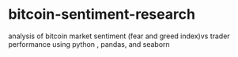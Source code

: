 # bitcoin-sentiment-research
analysis of bitcoin market sentiment (fear and greed index)vs trader performance using python , pandas, and seaborn 
